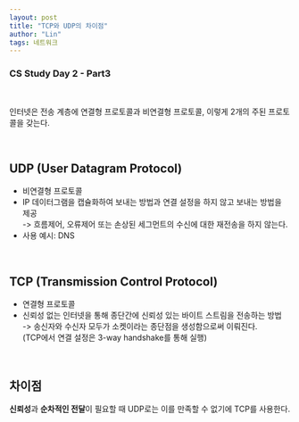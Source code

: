 ```yaml
---
layout: post
title: "TCP와 UDP의 차이점"
author: "Lin"
tags: 네트워크
---
```

### CS Study Day 2 - Part3

<br>

인터넷은 전송 계층에 연결형 프로토콜과 비연결형 프로토콜, 이렇게 2개의 주된 프로토콜을 갖는다. 

<br>

## UDP (User Datagram Protocol)
- 비연결형 프로토콜 
- IP 데이터그램을 캡슐화하여 보내는 방법과 연결 설정을 하지 않고 보내는 방법을 제공 <br>
-> 흐름제어, 오류제어 또는 손상된 세그먼트의 수신에 대한 재전송을 하지 않는다. <br>
- 사용 예시: DNS

<br>

## TCP (Transmission Control Protocol)
- 연결형 프로토콜
- 신뢰성 없는 인터넷을 통해 종단간에 신뢰성 있는 바이트 스트림을 전송하는 방법 <br>
-> 송신자와 수신자 모두가 소켓이라는 종단점을 생성함으로써 이뤄진다. <br>
(TCP에서 연결 설정은 3-way handshake를 통해 실행)

<br>

## 차이점
**신뢰성**과 **순차적인 전달**이 필요할 때 UDP로는 이를 만족할 수 없기에 TCP를 사용한다.










